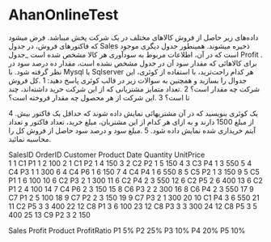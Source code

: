 # AhanOnlineTest

داده‌های زیر حاصل از فروش کالاهای مختلف در یک شرکت پخش میباشد. فرض میشود که فاکتورهای فروش، در جدول
Sales
 ذخیره میشوند. همینطور جدول دیگری موجود است که در آن، اطلاعات مربوط به سودآوری هر کالا مشخص شده است _جدول 
Profit
.
برای کالاهائی که مقدار سود آن در جدول مشخص نشده است، مقدار ده درصد سود در نظر گرفته شود. با
Mysql 
یا
Sqlserver
 هر کدام راحت‌ترید، با استفاده از کوئری، این جدوال را بسازید و همچنین به سوالات زیر در قالب کوئری  پاسخ دهید: 
1 .کل فروش شرکت چه مقدار است؟
 2 .تعداد متمایز مشتریانی که از این شرکت خرید داشته‌اند، چند تا است؟
 3 .این شرکت از هر محصول چه مقدار فروخته است؟ 

4 .یک کوئری بنویسید که در آن مشتریهائی نمایش داده شوند که حداقل یک فاکتور بیش از مبلغ 1500 دارند و به ازای هر کدام از این مشتریان، مبلغ خرید، تعداد فاکتور و تعداد آیتم خریداری شده نمایش داده شود.
 5 .مبلغ سود و درصد سود حاصل از فروش کل را محاسبه نمائید.


SalesID OrderID Customer Product Date Quantity UnitPrice  
1 1 C1 P1 1 2 100
2 1 C1 P2 1 4 150
3 2 C2 P2 1 5 150
4 3 C3 P4 1 3 550
5 4 C4 P3 1 1 300 
6 4 C4 P6 1 6 150 
7 4 C4 P4 1 6 550 
8 5 C5 P2 1 3 150 
9 5 C5 P1 1 6 100 
10 6 C2 P3 2 1 300 
11 6 C2 P4 2 3 550 
12 6 C2 P5 2 6 400 
13 6 C2 P1 2 4 100 
14 7 C4 P6 2 3 150 
15 8 C6 P3 2 2 300 
16 8 C6 P4 2 3 550 
17 9 C7 P1 2 5 100 
18 9 C7 P2 2 3 150 
19 9 C7 P3 2 1 300 
20 10 C1 P4 3 6 550 
21 11 C2 P5 3 3 400 
22 12 C8 P1 3 6 100 
23 12 C8 P3 3 3 300 
24 12 C8 P5 3 5 400 
25 13 C9 P2 3 2 150


Sales Profit
Product ProfitRatio 
 P1 5%
 P2 25%
 P3 10%
 P4 20%
 P5 10%
